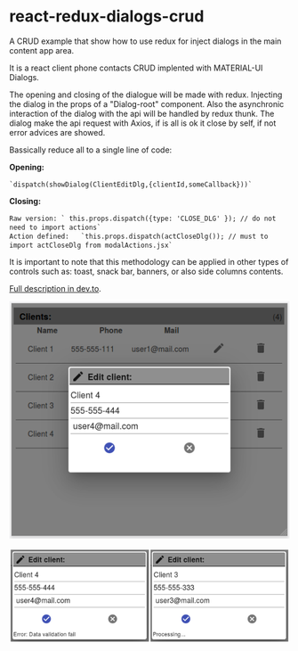 # react-redux-dialogs-crud

A CRUD example that show how to use redux for inject dialogs in the main content app area.

It is a react client phone contacts CRUD implented with MATERIAL-UI Dialogs.

The opening and closing of the dialogue will be made with redux. Injecting the dialog in the props of a "Dialog-root" component.
 Also the asynchronic interaction of the dialog with the api will be handled by redux thunk.
 The dialog make the api request with Axios, if is all is ok it close by self, if not error advices are showed.

Bassically reduce all to a single line of code:

**Opening:**

	`dispatch(showDialog(ClientEditDlg,{clientId,someCallback}))`

**Closing:**

	Raw version: ` this.props.dispatch({type: 'CLOSE_DLG' }); // do not need to import actions`
	Action defined:   `this.props.dispatch(actCloseDlg()); // must to import actCloseDlg from modalActions.jsx`

It is important to note that this methodology can be applied in other types of controls such as:
toast, snack bar, banners, or also side columns contents.

[Full description in dev.to](https://dev.to).


![Img](./imgcreatedialog.png)

![Img](./imgadvice.png)


